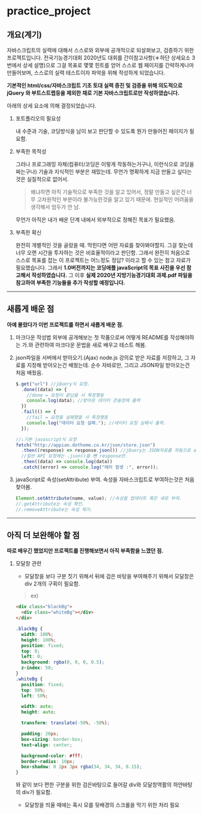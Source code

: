 # practice_project

## 개요(계기)

자바스크립트의 실력에 대해서 스스로와 외부에 공개적으로 되살펴보고, 검증하기 위한 프로젝트입니다.
전국기능경기대회 2020년도 대회를 간이참고사항(＊하단 상세요소 3번에서 상세 설명)으로 그걸 목표로 몇몇 힌트를 얻어 스스로 웹 페이지를 간략하게나마 만들어보며, 스스로의 실력 테스트이자 파악을 위해 작성하게 되었습니다.

**기본적인 html/css/자바스크립트 기초 토대 실력 증진 및 검증을 위해 의도적으로 jQuery 와 부트스트랩등을 제외한 채로 기본 자바스크립트로만 작성하였습니다.**

아래의 상세 요소에 의해 결정되었습니다.

1.  포트폴리오의 필요성

    내 수준과 기술, 코딩방식을 남이 보고 판단할 수 있도록 뭔가 만들어진 페이지가 필요함.

2.  부족한 목적성

    그러나 프로그래밍 자체(컴퓨터/코딩은 이렇게 작동하는거구나, 이런식으로 코딩을 짜는구나) 기술과 지식적인 부분은 재밌는데.
    무언가 명확하게 지금 만들고 싶다는 것은 실질적으로 없어서.

    > 왜냐하면 아직 기술적으로 부족한 것을 알고 있어서, 정말 만들고 싶은건 너무 고차원적인 부분이라 불가능한것을 알고 있기 때문에. 현실적인 어려움을 생각해서 엄두가 안 남.

    무언가 아직은 내가 배운 단계 내에서 외부적으로 정해진 목표가 필요했음.

3.  부족한 확신

    완전히 개별적인 것을 골랐을 때. 막힌다면 어떤 자료를 찾아봐야할지. 그걸 찾는데 너무 오랜 시간을 투자하는 것은 비효율적이라고 판단함. 그래서 완전히 처음으로 스스로 목표를 잡는 이 프로젝트는 어느정도 정답? 이라고 할 수 있는 참고 자료가 필요했습니다.
    그래서 **1.0버전까지는 코딩애플 javaScript의 목표 사진을 우선 참고해서 작성하였습니다.**
    그 이후 **실제 2020년 지방기능경기대회 과제.pdf 파일을 참고하여 부족한 기능들을 추가 작성할 예정입니다.**

---

## 새롭게 배운 점

**아예 몰랐다가 이번 프로젝트를 하면서 새롭게 배운 점.**

1. 마크다운 작성법
   외부에 공개해보는 첫 작품으로써 어떻게 README를 작성해야하는 가.와 관련하여 마크다운 문법을 새로 배우고 테스트 해봄.

2. json파일을 서버에서 받아오기.(Ajax)
   node.js 강의로 받은 자료를 저장하고, 그 자료를 지정해 받아오는건 배웠는데.
   순수 자바로만, 그리고 JSON파일 받아오는건 처음 배웠음.

   ```javascript
   $.get("url") //jQuery식 요청.
     .done((data) => {
       //done = 요청이 끝났을 시 특정행동
       console.log(data); //받아온 데이터 콘솔창에 출력
     })
     .fail(() => {
       //fail = 요청을 실패했을 시 특정행동
       console.log("데이터 요청 실패."); //데이터 요청 실패시 출력.
     });

   //↓기본 javascript식 요청
   fetch("http://appian.dothome.co.kr/json/store.json")
     .then((response) => response.json()) //jQuery는 JSON자료를 자동으로 array/object 자료로 바꿔줘서 생략되는 문구. 유사한 것으로는 노마드 코더에서 들었던 JSON.parse()의 역활.
     //일반 API 요청에는 .json()을 뺀 response만.
     .then((data) => console.log(data))
     .catch((error) => console.log("에러 발생 :", error));
   ```

3. javaScript로 속성(setAttribute) 부여.
   속성을 자바스크립트로 부여하는것은 처음 찾아봄.

   ```javascript
   Element.setAttribute(name, value); //속성을 업데이트 혹은 새로 부여.
   //.getAttribute는 속성 확인.
   //.removeAttribute는 속성 제거.
   ```

---

## 아직 더 보완해야 할 점

**따로 배우긴 했었지만 프로젝트를 진행해보면서 아직 부족함을 느꼈던 점.**

1. 모달창 관련

   - 모달창을 보다 구분 짓기 위해서 뒤에 검은 바탕을 부여해주기 위해서 모달창은 div 2개의 구획이 필요함.

   > ex)

   ```html
   <div class="blackBg">
     <div class="whiteBg"></div>
   </div>
   ```

   ```css
   .blackBg {
     width: 100%;
     height: 100%;
     position: fixed;
     top: 0;
     left: 0;
     background: rgba(0, 0, 0, 0.5);
     z-index: 50;
   }
   .whiteBg {
     position: fixed;
     top: 50%;
     left: 50%;

     width: auto;
     height: auto;

     transform: translate(-50%, -50%);

     padding: 20px;
     box-sizing: border-box;
     text-align: center;

     background-color: #fff;
     border-radius: 10px;
     box-shadow: 0 2px 3px rgba(34, 34, 34, 0.15);
   }
   ```

   와 같이 보다 편한 구분을 위한 검은바탕으로 들어갈 div와 모달창역활의 하얀바탕의 div가 필요함.

   - 모달창을 띄울 때에는 혹시 모를 뒷배경의 스크롤을 막기 위한 처리 필요
